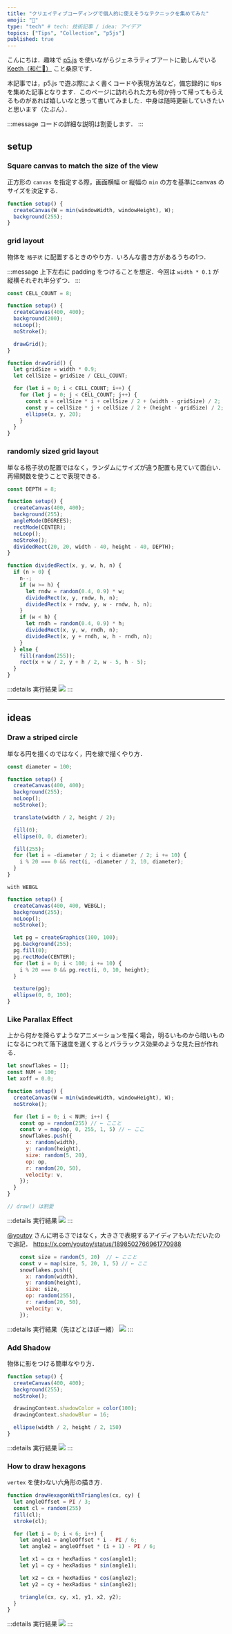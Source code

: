 ```yaml
---
title: "クリエイティブコーディングで個人的に使えそうなテクニックを集めてみた"
emoji: "🎨"
type: "tech" # tech: 技術記事 / idea: アイデア
topics: ["Tips", "Collection", "p5js"]
published: true
---
```


こんにちは．趣味で [p5.js](https://p5js.org/) を使いながらジェネラティブアートに勤しんでいる [Keeth（和仁🐊）](https://x.com/ArtmanKKeeth) こと桑原です．

本記事では，p5.js で遊ぶ際によく書くコードや表現方法など，備忘録的に tips を集めた記事となります．このページに訪れられた方も何か持って帰ってもらえるものがあれば嬉しいなと思って書いてみました．中身は随時更新していきたいと思います（たぶん）．

:::message
コードの詳細な説明は割愛します．
:::

## setup

### Square canvas to match the size of the view

正方形の `canvas` を指定する際，画面横幅 or 縦幅の `min` の方を基準にcanvas のサイズを決定する．

```js
function setup() {
  createCanvas(W = min(windowWidth, windowHeight), W);
  background(255);
}
```

### grid layout

物体を `格子状` に配置するときのやり方．いろんな書き方があるうちの1つ．

:::message
上下左右に padding をつけることを想定．今回は `width * 0.1` が縦横それぞれ半分ずつ．
:::


```js
const CELL_COUNT = 8;

function setup() {
  createCanvas(400, 400);
  background(200);
  noLoop();
  noStroke();

  drawGrid();
}

function drawGrid() {
  let gridSize = width * 0.9;
  let cellSize = gridSize / CELL_COUNT;

  for (let i = 0; i < CELL_COUNT; i++) {
    for (let j = 0; j < CELL_COUNT; j++) {
      const x = cellSize * i + cellSize / 2 + (width - gridSize) / 2;
      const y = cellSize * j + cellSize / 2 + (height - gridSize) / 2;
      ellipse(x, y, 20);
    }
  }
}
```

### randomly sized grid layout

単なる格子状の配置ではなく，ランダムにサイズが違う配置も見ていて面白い．再帰関数を使うことで表現できる．

```js
const DEPTH = 8;

function setup() {
  createCanvas(400, 400);
  background(255);
  angleMode(DEGREES);
  rectMode(CENTER);
  noLoop();
  noStroke();
  dividedRect(20, 20, width - 40, height - 40, DEPTH);
}

function dividedRect(x, y, w, h, n) {
  if (n > 0) {
    n--;
    if (w >= h) {
      let rndw = random(0.4, 0.9) * w;
      dividedRect(x, y, rndw, h, n);
      dividedRect(x + rndw, y, w - rndw, h, n);
    }
    if (w < h) {
      let rndh = random(0.4, 0.9) * h;
      dividedRect(x, y, w, rndh, n);
      dividedRect(x, y + rndh, w, h - rndh, n);
    }
  } else {
    fill(random(255));
    rect(x + w / 2, y + h / 2, w - 5, h - 5);
  }
}
```

:::details 実行結果
![](/images/tips_for_p5js/randomly_sized_grid_layout.png)
:::



---

## ideas

### Draw a striped circle

単なる円を描くのではなく，円を線で描くやり方．

```js
const diameter = 100;

function setup() {
  createCanvas(400, 400);
  background(255);
  noLoop();
  noStroke();

  translate(width / 2, height / 2);

  fill(0);
  ellipse(0, 0, diameter);

  fill(255);
  for (let i = -diameter / 2; i < diameter / 2; i += 10) {
    i % 20 === 0 && rect(i, -diameter / 2, 10, diameter);
  }
}
```

`with WEBGL`

```js
function setup() {
  createCanvas(400, 400, WEBGL);
  background(255);
  noLoop();
  noStroke();

  let pg = createGraphics(100, 100);
  pg.background(255);
  pg.fill(0);
  pg.rectMode(CENTER);
  for (let i = 0; i < 100; i += 10) {
    i % 20 === 0 && pg.rect(i, 0, 10, height);
  }

  texture(pg);
  ellipse(0, 0, 100);
}
```

### Like Parallax Effect

上から何かを降らすようなアニメーションを描く場合，明るいものから暗いものになるにつれて落下速度を遅くするとパララックス効果のような見た目が作れる．

```js
let snowflakes = [];
const NUM = 100;
let xoff = 0.0;

function setup() {
  createCanvas(W = min(windowWidth, windowHeight), W);
  noStroke();

  for (let i = 0; i < NUM; i++) {
    const op = random(255) // ← ここと
    const v = map(op, 0, 255, 1, 5) // ← ここ
    snowflakes.push({
      x: random(width),
      y: random(height),
      size: random(5, 20),
      op: op,
      r: random(20, 50),
      velocity: v,
    });
  }
}

// draw() は割愛
```

:::details 実行結果
![](/images/tips_for_p5js/parallax_effect.gif)
:::

[@youtoy](https://zenn.dev/youtoy) さんに明るさではなく，大きさで表現するアイディアもいただいたので追記．
https://x.com/youtoy/status/1898502766961770988

```js
    const size = random(5, 20)  // ← ここと
    const v = map(size, 5, 20, 1, 5) // ← ここ
    snowflakes.push({
      x: random(width),
      y: random(height),
      size: size,
      op: random(255),
      r: random(20, 50),
      velocity: v,
    });
```

:::details 実行結果（先ほどとほぼ一緒）
![](/images/tips_for_p5js/parallax_effect2.gif)
:::

### Add Shadow

物体に影をつける簡単なやり方．

```js
function setup() {
  createCanvas(400, 400);
  background(255);
  noStroke();

  drawingContext.shadowColor = color(100);
  drawingContext.shadowBlur = 16;

  ellipse(width / 2, height / 2, 150)
}
```

:::details 実行結果
![](/images/tips_for_p5js/add_shadow.png)
:::


### How to draw hexagons

`vertex` を使わない六角形の描き方．

```js
function drawHexagonWithTriangles(cx, cy) {
  let angleOffset = PI / 3;
  const cl = random(255)
  fill(cl);
  stroke(cl);

  for (let i = 0; i < 6; i++) {
    let angle1 = angleOffset * i - PI / 6;
    let angle2 = angleOffset * (i + 1) - PI / 6;

    let x1 = cx + hexRadius * cos(angle1);
    let y1 = cy + hexRadius * sin(angle1);

    let x2 = cx + hexRadius * cos(angle2);
    let y2 = cy + hexRadius * sin(angle2);

    triangle(cx, cy, x1, y1, x2, y2);
  }
}
```

:::details 実行結果
![](/images/tips_for_p5js/hexagons.png)
:::
